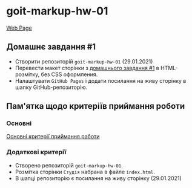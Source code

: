 # goit-markup-hw-01

[Web Page](https://pro1024-dio.github.io/goit-markup-hw-01/)

## Домашнє завдання #1

- Створити репозиторій `goit-markup-hw-01` (29.01.2021)
- Перевести макет сторінки з
  [домашнього завдання #1](https://www.figma.com/file/oTYBECAN79dXy19hzWObO4/Web-Studio-(Version-2.1)?node-id=0%3A1)
  в HTML-розмітку, без CSS оформления.
- Налаштувати `GitHub Pages` і додати посилання на живу сторінку в шапку
  GitHub-репозиторію.

## Пам'ятка щодо критеріїв приймання роботи

### Основні

[Основні критерії приймання работи](./criteria.md)

### Додаткові критерії

- Створено репозиторій `goit-markup-hw-01`.
- Розмітка сторінки `Студія` набрана в файле `index.html`.
- В шапці репозиторію є посилання на живу сторінку (29.01.2021)
